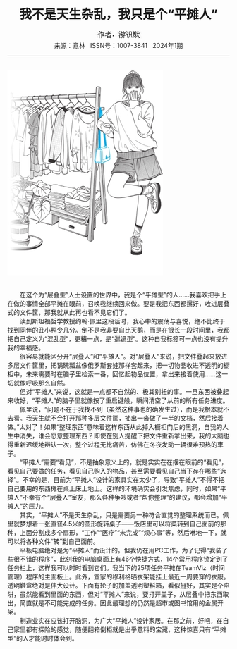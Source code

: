 # <center>我不是天生杂乱，我只是个“平摊人”</center>

<div align=center><img src="https://raw.githubusercontent.com/leaguecn/magazines/main/img_authors/%25d7%25f7%25d5%25df%25a3%25ba%25d3%25ce%25ca%25b6%25e9%25e0.jpg"></div>

<center>来源：意林   ISSN号：1007-3841   2024年1期</center>

* * *

<br>![](https://raw.githubusercontent.com/leaguecn/magazines/main/img/yili20240125-1-l.jpg)

  
<br>　　在这个为“层叠型”人士设置的世界中，我是个“平摊型”的人……我喜欢把手上在做的事情全部平摊在眼前，召唤我继续回来做。要是我把东西都摞好，收进层叠式的文件筐，那我就从此再也看不见它们了。  
　　读到斯坦福哲学教授约翰·佩里这段话时，我心中的震荡与喜悦，绝不比终于找到同伴的丑小鸭少几分。倒不是我非要自比天鹅，而是在很长一段时间里，我都把自己定义为“混乱型”，更糟一点，是“邋遢型”。这种自我标签可一点也没有提升我的幸福感。  
　　很容易就能区分开“层叠人”和“平摊人”。对“层叠人”来说，把文件叠起来放进多层文件筐里，把锅碗瓢盆像俄罗斯套娃那样套起来，把一切物品收进不透明的橱柜中，未来需要时在脑子里检索一番，回忆起物品位置，拿出来接着使用……这一切就像呼吸那么自然。  
　　但对“平摊人”来说，这就是一点都不自然的、极其别扭的事。一旦东西被叠起来收好，“平摊人”的脑子里就像按了重启键般，瞬间清空了从前的所有任务进度。  
　　佩里说，“问题不在于我找不到（虽然这种事也的确发生过），而是我根本就不去看。我天生就不会打开那种多层文件筐，抽出一沓做了一半的文档，然后接着做。”太对了！如果“整理东西”意味着这样东西从此掉入橱柜门后的黑洞，自我的人生中消失，谁会愿意整理东西？即使在别人提醒下把文件重新拿出来，我的大脑也得重新迟缓地辨认一次，整个过程无比痛苦，仿佛在冬夜发动一辆很难预热的車子。  
　　“平摊人”需要“看见”，不是抽象意义上的，就是实实在在摆在眼前的“看见”，看见自己要做的任务，看见自己购入的物品，甚至需要看见自己当下存在哪些“选择”。不幸的是，目前为“平摊人”设计的家具实在太少了，导致“平摊人”不得不把自己要用的东西摊在桌上床上地上。这样的环境确实会引发焦虑，同时，如果“平摊人”不幸有个“层叠人”室友，那么各种争吵或者“帮你整理”的建议，都会增加“平摊人”的压力。  
　　其实，“平摊人”不是天生杂乱，只是需要另一种符合直觉的整理系统而已。佩里就梦想着一张直径4.5米的圆形旋转桌子——饭店里可以将菜转到自己面前的那种，上面分割成多个扇形，“工作”“医疗”“未完成”“烦心事”等，然后咻地一下，就可以将各种文件“转”到自己面前。  
　　平板电脑绝对是为“平摊人”而设计的。但我仍在用PC工作，为了记得“我装了些很不错的程序”，此刻我的电脑桌面上有46个快捷方式，14个常用程序锁定到了任务栏上，这样我可以时时看到它们。我当下的25项任务平摊在TeamViz（时间管理）程序的主面板上。此外，宜家的穆利格晒衣架能挂上最近一周要穿的衣服。透明鞋盒绝对是伟大设计。下面有轮子的加盖透明塑料箱，看似挺好，其实是个陷阱，虽然能看到里面的东西，但对“平摊人”来说，要打开盖子，从层叠中把东西取出，简直就是不可能完成的任务。因此最理想的仍然是超市或图书馆用的金属开架。  
　　制造业实在应该打开脑洞，为广大“平摊人”设计家居。在那之前，好吧，在自己家里都有探险的感觉，随便翻箱倒柜就是出乎意料的宝藏，这种惊喜只有“平摊型”的人才能时时体会到。
